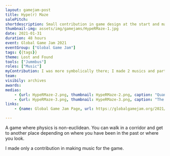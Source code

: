 ```yaml
---
layout: gamejam-post
title: Hype(r) Maze
salePitch: 
shortdescription: Small contribution in game design at the start and made 2 musics.
thumbnail-img: assets/img/gamejams/HypeRMaze-1.jpg
date: 2021-01-31
duration: 48 hours
event: Global Game Jam 2021
eventGroup: ["Global Game Jam"]
tags: {{tags}}
theme: Lost and Found
tools: ["Jummbus"]
roles: ["Music"]
myContribution: I was more symbolically there; I made 2 musics and participated in the brainstorm.
team: 
visibily: archives
awards: 
medias: 
    - {url: HypeRMaze-2.png, thumbnail: HypeRMaze-2.png, caption: "Quantic thing"}
    - {url: HypeRMaze-3.png, thumbnail: HypeRMaze-3.png, caption: "The ambiance is dark"}
links: 
    - {name: Global Game Jam Page, url: https://globalgamejam.org/2021/games/hyper-maze-8}

---
```

A game where physics is non-euclidean. You can walk in a corridor and get to another place depending on where you have been in the past or where you look.

I made only a contribution in making music for the game.